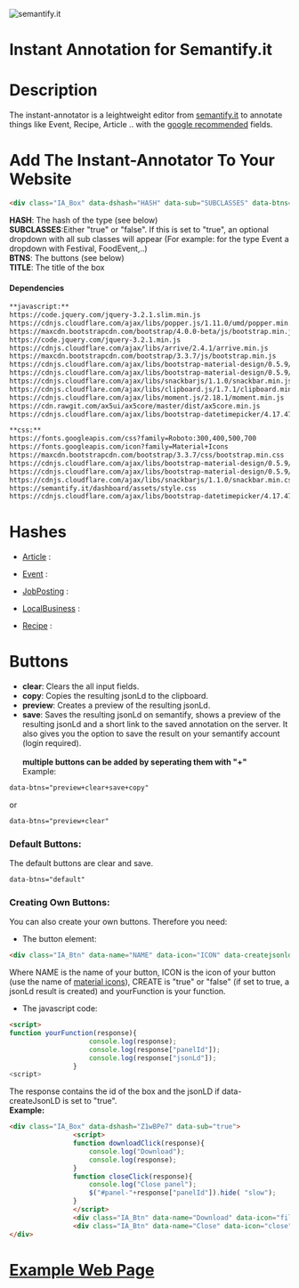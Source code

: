 ![semantify.it](https://semantify.it/images/logo.png)

# Instant Annotation for Semantify.it

# Description
The instant-annotator is a leightweight editor from [semantify.it](www.semantify.it) to annotate things like Event, Recipe, Article .. with the [google recommended](https://developers.google.com/search/docs/guides/) fields.

# Add The Instant-Annotator To Your Website
```html
<div class="IA_Box" data-dshash="HASH" data-sub="SUBCLASSES" data-btns="BTNS" data-title="TITLE"></div>
```
**HASH**: The hash of the type (see below)<br />
**SUBCLASSES**:Either "true" or "false". If this is set to "true", an optional dropdown with all sub classes will appear (For example: for the type Event a dropdown with Festival, FoodEvent,..)<br />
**BTNS**: The buttons (see below)<br />
**TITLE**: The title of the box<br />

#### Dependencies
```html
**javascript:**
https://code.jquery.com/jquery-3.2.1.slim.min.js
https://cdnjs.cloudflare.com/ajax/libs/popper.js/1.11.0/umd/popper.min.js
https://maxcdn.bootstrapcdn.com/bootstrap/4.0.0-beta/js/bootstrap.min.js
https://code.jquery.com/jquery-3.2.1.min.js
https://cdnjs.cloudflare.com/ajax/libs/arrive/2.4.1/arrive.min.js
https://maxcdn.bootstrapcdn.com/bootstrap/3.3.7/js/bootstrap.min.js
https://cdnjs.cloudflare.com/ajax/libs/bootstrap-material-design/0.5.9/js/ripples.js
https://cdnjs.cloudflare.com/ajax/libs/bootstrap-material-design/0.5.9/js/material.min.js
https://cdnjs.cloudflare.com/ajax/libs/snackbarjs/1.1.0/snackbar.min.js
https://cdnjs.cloudflare.com/ajax/libs/clipboard.js/1.7.1/clipboard.min.js
https://cdnjs.cloudflare.com/ajax/libs/moment.js/2.18.1/moment.min.js
https://cdn.rawgit.com/ax5ui/ax5core/master/dist/ax5core.min.js
https://cdnjs.cloudflare.com/ajax/libs/bootstrap-datetimepicker/4.17.47/js/bootstrap-datetimepicker.min.js

**css:**
https://fonts.googleapis.com/css?family=Roboto:300,400,500,700
https://fonts.googleapis.com/icon?family=Material+Icons
https://maxcdn.bootstrapcdn.com/bootstrap/3.3.7/css/bootstrap.min.css
https://cdnjs.cloudflare.com/ajax/libs/bootstrap-material-design/0.5.9/css/ripples.min.css
https://cdnjs.cloudflare.com/ajax/libs/bootstrap-material-design/0.5.9/css/bootstrap-material-design.min.css
https://cdnjs.cloudflare.com/ajax/libs/snackbarjs/1.1.0/snackbar.min.css
https://semantify.it/dashboard/assets/style.css
https://cdnjs.cloudflare.com/ajax/libs/bootstrap-datetimepicker/4.17.47/css/bootstrap-datetimepicker.min.css
```
# Hashes 
- [Article](https://developers.google.com/search/docs/data-types/articles)
:

- [Event](https://developers.google.com/search/docs/data-types/events)
:

- [JobPosting](https://developers.google.com/search/docs/data-types/job-postings)
:

- [LocalBusiness](https://developers.google.com/search/docs/data-types/local-businesses)
:

- [Recipe](https://developers.google.com/search/docs/data-types/recipes)
:

# Buttons
- **clear**: Clears the all input fields.
- **copy**: Copies the resulting jsonLd to the clipboard.
- **preview**: Creates a preview of the resulting jsonLd.
- **save**: Saves the resulting jsonLd on semantify, shows a preview of the resulting jsonLd and a short link to the saved annotation on the server. It also gives you the option to save the result on your semantify account (login required). <br /> <br />
**multiple buttons can be added by seperating them with "+"**<br />
Example:
```html
data-btns="preview+clear+save+copy"
```
or
```html
data-btns="preview+clear"
```
### Default Buttons:
The default buttons are clear and save.
```html
data-btns="default"
```
### Creating Own Buttons:
You can also create your own buttons. Therefore you need: <br />
- The button element:<br />
```html
<div class="IA_Btn" data-name="NAME" data-icon="ICON" data-createjsonld="CREATE" data-onclick=yourFunction></div>
```
Where NAME is the name of your button, ICON is the icon of your button (use the name of [material icons](https://material.io/icons/)), CREATE is "true" or "false" (if set to true, a jsonLd result is created) and  yourFunction is your function.
- The javascript code:<br />
```html
<script>
function yourFunction(response){
                    console.log(response);
                    console.log(response["panelId"]);
                    console.log(response["jsonLd"]);
                }
<script>
```
The response contains the id of the box and the jsonLD if data-createJsonLD is set to "true". <br />
**Example:**<br />
```html
<div class="IA_Box" data-dshash="Z1wBPe7" data-sub="true">
                <script>
                function downloadClick(response){
                    console.log("Download");
                    console.log(response);
                }
                function closeClick(response){
                    console.log("Close panel");
                    $("#panel-"+response["panelId"]).hide( "slow");
                }
                </script>
                <div class="IA_Btn" data-name="Download" data-icon="file_download" data-createjsonld="true" data-onclick=downloadClick></div>
                <div class="IA_Btn" data-name="Close" data-icon="close" data-createjsonld="false" data-onclick=closeClick></div>
</div>
```
# [Example Web Page](https://semantifyit.github.io/ia)
